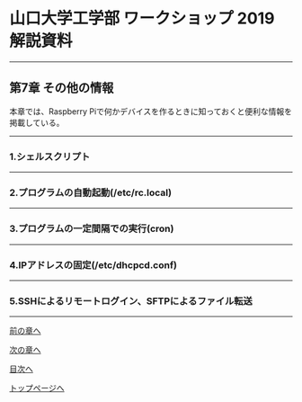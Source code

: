 

# 山口大学工学部 ワークショップ 2019  解説資料


---

## 第7章 その他の情報

本章では、Raspberry Piで何かデバイスを作るときに知っておくと便利な情報を掲載している。

---

### 1.シェルスクリプト

---

### 2.プログラムの自動起動(/etc/rc.local)

---

### 3.プログラムの一定間隔での実行(cron)  

---

### 4.IPアドレスの固定(/etc/dhcpcd.conf)

---

### 5.SSHによるリモートログイン、SFTPによるファイル転送

---





[前の章へ](https://yu-workshop2019.github.io/chapter_6/chapter_6)


[次の章へ](https://yu-workshop2019.github.io/chapter_8/chapter_8)


[目次へ](https://yu-workshop2019.github.io/manual)


[トップページへ](https://yu-workshop2019.github.io/)
